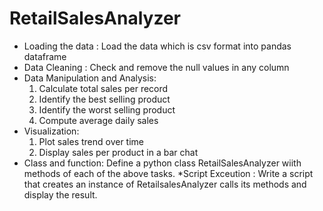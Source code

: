 
# RetailSalesAnalyzer


*   Loading the data : Load the data which is csv format into pandas dataframe
*   Data Cleaning : Check and remove the null values in any column
*   Data Manipulation and Analysis:
      1. Calculate total sales per record
      2. Identify the best selling product
      3. Identify the worst selling product
      4. Compute average daily sales
*   Visualization:
      1. Plot sales trend over time
      2. Display sales per product in a bar chat
*   Class and function: Define a python class RetailSalesAnalyzer wiith methods of each of the above tasks.
*Script Exceution : Write a script that creates an instance of RetailsalesAnalyzer calls its methods and display the result.

